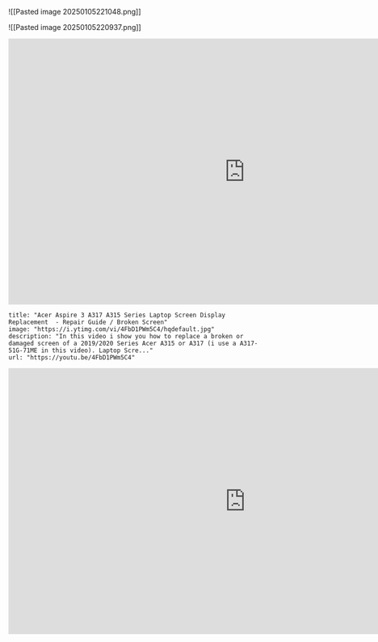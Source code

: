 



![[Pasted image 20250105221048.png]]

![[Pasted image 20250105220937.png]]

<iframe width="936" height="527" src="https://www.youtube.com/embed/4FbD1PWm5C4" title="Acer Aspire 3 A317 A315 Series Laptop Screen Display Replacement  - Repair Guide / Broken Screen" frameborder="0" allow="accelerometer; autoplay; clipboard-write; encrypted-media; gyroscope; picture-in-picture; web-share" referrerpolicy="strict-origin-when-cross-origin" allowfullscreen></iframe>


```embed
title: "Acer Aspire 3 A317 A315 Series Laptop Screen Display Replacement  - Repair Guide / Broken Screen"
image: "https://i.ytimg.com/vi/4FbD1PWm5C4/hqdefault.jpg"
description: "In this video i show you how to replace a broken or damaged screen of a 2019/2020 Series Acer A315 or A317 (i use a A317-51G-71ME in this video). Laptop Scre..."
url: "https://youtu.be/4FbD1PWm5C4"
```

<iframe width="937" height="527" src="https://www.youtube.com/embed/zymAczXxTYk" title="How to repair broken hinge acer laptop || hinge repaired" frameborder="0" allow="accelerometer; autoplay; clipboard-write; encrypted-media; gyroscope; picture-in-picture; web-share" referrerpolicy="strict-origin-when-cross-origin" allowfullscreen></iframe>

